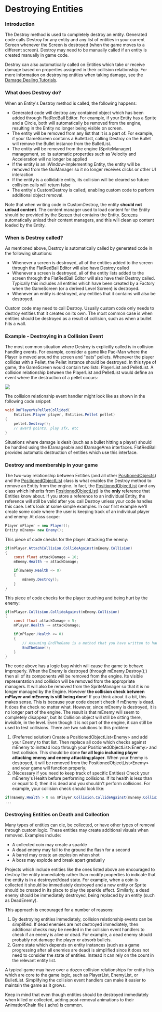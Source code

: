 # Destroying Entities

### Introduction

The Destroy method is used to completely destroy an entity. Generated code calls Destroy for any entity and any list of entities in your current Screen whenever the Screen is destroyed (when the game moves to a different screen). Destroy may need to be manually called if an entity is created manually in game code.

Destroy can also automatically called on Entities which take or receive damage based on properties assigned in their collision relationship. For more information on destroying entities when taking damage, see the [Damage Dealing Tutorials](../../tutorials/damage-dealing/).

### What does Destroy do?

When an Entity's Destroy method is called, the following happens:

* Generated code will destroy any contained object which has been added through FlatRedBall Editor. For example, if your Entity has a Sprite and a Circle, both will automatically be removed from the engine, resulting in the Entity no longer being visible on screen.
* The entity will be removed from any list that it is a part of. For example, if your GameScreen contains a BulletList, calling Destroy on the Bullet will remove the Bullet instance from the BulletList.
* The entity will be removed from the engine (SpriteManager) management, so its automatic properties such as Velocity and Acceleration will no longer be applied
* If the entity is an IWindow-implementing Entity, the entity will be removed from the GuiManager so it no longer receives clicks or other UI interaction
* If the entity is a collidable entity, its collision will be cleared so future collision calls will return false
* The entity's CustomDestroy is called, enabling custom code to perform additional object removal.

Note that when writing code in CustomDestroy, the entity **should not unload content**. The content manager used to load content for the Entity should be provided by the [Screen](../../frb/docs/index.php) that contains the Entity. [Screens](../../frb/docs/index.php) automatically unload their content managers, and this will clean up content loaded by the Entity.

### When is Destroy called?

As mentioned above, Destroy is automatically called by generated code in the following situations:

* Whenever a screen is destroyed, all of the entities added to the screen through the FlatRedBall Editor will also have Destroy called
* Whenever a screen is destroyed, all of the entity lists added to the screen through the FlatRedBall Editor will also have their Destroy called. Typically this includes all entities which have been created by a Factory when the GameScreen (or a derived Level Screen) is destroyed.
* Whenever an entity is destroyed, any entities that it contains will also be destroyed.

Custom code may need to call Destroy. Usually custom code only needs to destroy entities that it creates on its own. The most common case is when entities should be destroyed as a result of collision, such as when a bullet hits a wall.

### Example - Destroying in a Collision Event

The most common situation where Destroy is explicitly called is in collision handling events. For example, consider a game like Pac-Man where the Player is moved around the screen and "eats" pellets. Whenever the player collides with a Pellet, the Pellet instance should be destroyed. In this type of game, the GameScreen would contain two lists: PlayerList and PelletList. A collision relationship between the PlayerList and PelletList would define an event where the destruction of a pellet occurs:

![](<../../.gitbook/assets/11\_13 12 35.png>)

The collision relationship event handler might look like as shown in the following code snippet:

```csharp
void OnPlayerVsPelletCollided(
    Entities.Player player, Entities.Pellet pellet)
{
    pellet.Destroy();
    // award points, play sfx, etc
}
```

Situations where damage is dealt (such as a bullet hitting a player) should be handled using the IDamageable and IDamageArea interfaces. FlatRedBall provides automatic destruction of entities which use this interface.

### Destroy and membership in your game

The two-way relationship between Entities (and all other [PositionedObjects](../../frb/docs/index.php)) and the [PositionedObjectList](../../frb/docs/index.php) class is what enables the Destroy method to remove an Entity from the engine. In fact, the [PositionedObjectList](../../frb/docs/index.php) (and any class which inherits from [PositionedObjectList](../../frb/docs/index.php)) is the **only** reference that Entities know about. If you store a reference to an individual Entity, the reference will still be valid after you call Destroy unless your code handles this case. Let's look at some simple examples. In our first example we'll create some code where the user is keeping track of an individual player and enemy: At class scope:

```csharp
Player mPlayer = new Player();
Entity mEnemy= new Enemy();
```

This piece of code checks for the player attacking the enemy:

```csharp
if(mPlayer.AttachCollision.CollideAgainst(mEnemy.Collision)
{
    const float attackDamage = 10;
    mEnemy.Health -= attackDamage;

    if(mEnemy.Health <= 0)
    {
        mEnemy.Destroy();
    }
}
```

This piece of code checks for the player touching and being hurt by the enemy:

```csharp
if(mPlayer.Collision.CollideAgainst(mEnemy.Collision)
{
    const float attackDamage = 5;
    mPlayer.Health -= attackDamage;

    if(mPlayer.Health <= 0)
    {
        // Assuming EndTheGame is a method that you have written to handle the end of the game:
        EndTheGame();
    }
}
```

The code above has a logic bug which will cause the game to behave improperly. When the Enemy is destroyed (through mEnemy.Destroy();) then all of its components will be removed from the engine. Its visible representation and collision will be removed from the appropriate managers. It will also be removed from the SpriteManager so that it is no longer managed by the Engine. However **the collision check between mPlayer and mEnemy is still being done!** If you think about it a bit, this makes sense. This is because your code doesn't check if mEnemy is dead. It does the check no matter what. However, since mEnemy is destroyed, it is no longer part of the engine. The result is that mEnemy will seem to completely disappear, but its Collision object will still be sitting there, invisible, in the level. Even though it is not part of the engine, it can still be used to test collisions. There are two solutions to this problem:

1. (Preferred solution) Create a PositionedObjectList\<Enemy> and add your Enemy to that list. Then replace all code which checks against mEnemy to instead loop through your PositionedObjectList\<Enemy> and test collision. This should be done **for all logic including player attacking enemy and enemy attacking player**. When your Enemy is destroyed, it will be removed from the PositionedObjectList\<Enemy> and your game will function properly.
2. (Necessary if you need to keep track of specific Entities) Check your mEnemy's Health before performing collisions. If its health is less than or equal to 0, then it is dead and you shouldn't perform collisions. For example, your collision check should look like:

```csharp
if(mEnemy.Health > 0 && mPlayer.Collision.CollideAgainst(mEnemy.Collision)
...
```

### Destroying Entities on Death and Collection

Many types of entities can die, be collected, or have other types of removal through custom logic. These entities may create additional visuals when removed. Examples include:

* A collected coin may create a sparkle
* A dead enemy may fall to the ground the flash for a second
* A barrel may create an explosion when shot
* A boss may explode and break apart gradually

Projects which include entities like the ones listed above are encouraged to destroy the entity immediately rather than modify properties to indicate that the entity is in a destroyed/dead state. For example, when a coin is collected it should be immediately destroyed and a new entity or Sprite should be created in its place to play the sparkle effect. Similarly, a dead enemy should be immediately destroyed, being replaced by an entity (such as DeadEnemy).

This approach is encouraged for a number of reasons:

1. By destroying entities immediately, collision relationship events can be simplified. If dead enemies are not destroyed immediately, then additional checks may be needed in the collision event handlers to check if an enemy is alive or dead. For example, a dead enemy should probably not damage the player or absorb bullets.
2. Game state which depends on entity instances (such as a game progressing after all enemies are dead) is simplified since it does not need to consider the state of entities. Instead it can rely on the count in the relevant entity list.

A typical game may have over a dozen collision relationships for entity lists which are core to the game logic, such as PlayerList, EnemyList, or BulletList. Simplifying the collision event handlers can make it easier to maintain the game as it grows.

Keep in mind that even though entities should be destroyed immediately when killed or collected, adding post-removal animations to their AnimationChain file (.achx) is common.

